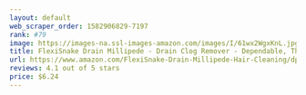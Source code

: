 ```yaml
---
layout: default 
﻿web_scraper_order: 1582906829-7197
rank: #79
image: https://images-na.ssl-images-amazon.com/images/I/61wx2WgxKnL.jpg
title: FlexiSnake Drain Millipede - Drain Clog Remover - Dependable, Thin, Flexible, Durable and Easy to…
url: https://www.amazon.com/FlexiSnake-Drain-Millipede-Hair-Cleaning/dp/B00871R9Z8/ref=zg_mw_hi_79?_encoding=UTF8&psc=1&refRID=DCHN01BKZ4RN4FT7PJ7H
reviews: 4.1 out of 5 stars
price: $6.24 
---
```

